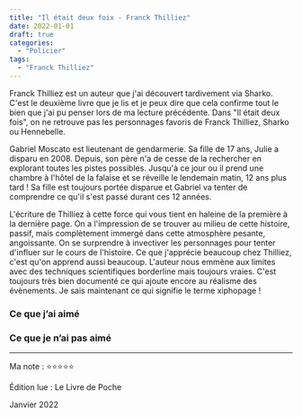 ```yaml
---
title: "Il était deux foix - Franck Thilliez"
date: 2022-01-01
draft: true
categories:
  - "Policier"
tags:
  - "Franck Thilliez"
---
```

Franck Thilliez est un auteur que j'ai découvert tardivement via Sharko. C'est le deuxième livre que je lis et je peux dire que cela confirme tout le bien que j'ai pu penser lors de ma lecture précédente. Dans "Il était deux fois", on ne retrouve pas les personnages favoris de Franck Thilliez, Sharko ou Hennebelle.

Gabriel Moscato est lieutenant de gendarmerie. Sa fille de 17 ans, Julie a disparu en 2008. Depuis, son père n'a de cesse de la rechercher en explorant toutes les pistes possibles. Jusqu'à ce jour ou il prend une chambre à l'hôtel de la falaise et se réveille le lendemain matin, 12 ans plus tard ! Sa fille est toujours portée disparue et Gabriel va tenter de comprendre ce qu'il s'est passé durant ces 12 années.

L'écriture de Thilliez à cette force qui vous tient en haleine de la première à la dernière page. On a l'impression de se trouver au milieu de cette histoire, passif, mais complètement immergé dans cette atmosphère pesante, angoissante. On se surprendre à invectiver les personnages pour tenter d'influer sur le cours de l'histoire. Ce que j'apprécie beaucoup chez Thilliez, c'est qu'on apprend aussi beaucoup. L'auteur nous emmène aux limites avec des techniques scientifiques borderline mais toujours vraies. C'est toujours très bien documenté ce qui ajoute encore au réalisme des évènements. Je sais maintenant ce qui signifie le terme xiphopage !

### Ce que j’ai aimé


### Ce que je n’ai pas aimé

---

Ma note : ⭐⭐⭐⭐⭐

Édition lue : Le Livre de Poche

Janvier 2022

